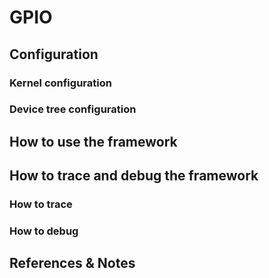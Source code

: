 # GPIO

## Configuration

### Kernel configuration

### Device tree configuration

## How to use the framework

## How to trace and debug the framework

### How to trace

### How to debug

## References & Notes
